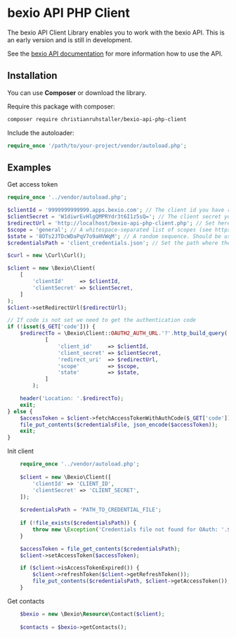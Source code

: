 # bexio API PHP Client

The bexio API Client Library enables you to work with the bexio API.
This is an early version and is still in development.

See the [bexio API documentation](https://docs.bexio.com) for more information how to use the API.

## Installation

You can use **Composer** or download the library.

Require this package with composer:

```sh
composer require christianruhstaller/bexio-api-php-client
```
Include the autoloader:

```php
require_once '/path/to/your-project/vendor/autoload.php';
```

## Examples
Get access token
```php
require_once '../vendor/autoload.php';

$clientId = '9999999999999.apps.bexio.com'; // The client id you have received from the bexio support
$clientSecret = 'W1diwrEvHlgQMPRYdr3t6I1z5sQ='; // The client secret you have received from the bexio support
$redirectUrl = 'http://localhost/bexio-api-php-client.php'; // Set here your Url where this script gets called
$scope = 'general'; // A whitespace-separated list of scopes (see https://docs.bexio.com/oauth/scopes/).
$state = '8OTs2JTDcWDaPqV7o9aHVWqM'; // A random sequence. Should be used as a protection against CSRF-Attacks
$credentialsPath = 'client_credentials.json'; // Set the path where the credentials file will be stored

$curl = new \Curl\Curl();

$client = new \Bexio\Client(
    [
        'clientId'     => $clientId,
        'clientSecret' => $clientSecret,
    ]
);
$client->setRedirectUrl($redirectUrl);

// If code is not set we need to get the authentication code
if (!isset($_GET['code'])) {
    $redirectTo = \Bexio\Client::OAUTH2_AUTH_URL.'?'.http_build_query(
            [
                'client_id'     => $clientId,
                'client_secret' => $clientSecret,
                'redirect_uri'  => $redirectUrl,
                'scope'         => $scope,
                'state'         => $state,
            ]
        );

    header('Location: '.$redirectTo);
    exit;
} else {
    $accessToken = $client->fetchAccessTokenWithAuthCode($_GET['code']);
    file_put_contents($credentialsFile, json_encode($accessToken));
    exit;
}
```

Init client 
```php
    require_once '../vendor/autoload.php';
    
    $client = new \Bexio\Client([
        'clientId' => 'CLIENT_ID',
        'clientSecret' => 'CLIENT_SECRET',
    ]);
    
    $credentialsPath = 'PATH_TO_CREDENTIAL_FILE';
    
    if (!file_exists($credentialsPath)) {
        throw new \Exception('Credentials file not found for OAuth: '.$credentialsPath);
    }

    $accessToken = file_get_contents($credentialsPath);
    $client->setAccessToken($accessToken);

    if ($client->isAccessTokenExpired()) {
        $client->refreshToken($client->getRefreshToken());
        file_put_contents($credentialsPath, $client->getAccessToken());
    }
```

Get contacts

```php
    $bexio = new \Bexio\Resource\Contact($client);
    
    $contacts = $bexio->getContacts();
```

